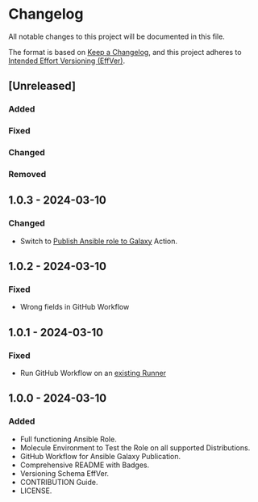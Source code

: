# Changelog

All notable changes to this project will be documented in this file.

The format is based on [Keep a Changelog](https://keepachangelog.com/en/1.1.0/),
and this project adheres to [Intended Effort Versioning (EffVer)](https://jacobtomlinson.dev/effver/).

## [Unreleased]

### Added

### Fixed

### Changed

### Removed

## 1.0.3 - 2024-03-10

### Changed

- Switch to [Publish Ansible role to Galaxy](https://github.com/marketplace/actions/publish-ansible-role-to-galaxy) Action.

## 1.0.2 - 2024-03-10

### Fixed

- Wrong fields in GitHub Workflow

## 1.0.1 - 2024-03-10

### Fixed

- Run GitHub Workflow on an [existing Runner](https://docs.github.com/en/actions/using-workflows/workflow-syntax-for-github-actions#choosing-github-hosted-runners)

## 1.0.0 - 2024-03-10

### Added

- Full functioning Ansible Role.
- Molecule Environment to Test the Role on all supported Distributions.
- GitHub Workflow for Ansible Galaxy Publication.
- Comprehensive README with Badges.
- Versioning Schema EffVer.
- CONTRIBUTION Guide.
- LICENSE.
